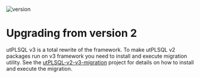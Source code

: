 ![version](https://img.shields.io/badge/version-v3.1.7.2928--develop-blue.svg)

# Upgrading from version 2

utPLSQL v3 is a total rewrite of the framework.
To make utPLSQL v2 packages run on v3 framework you need to install and execute migration utility.
See the [utPLSQL-v2-v3-migration](https://github.com/utPLSQL/utPLSQL-v2-v3-migration) project for details on how to install and execute the migration.


